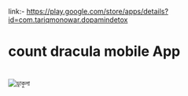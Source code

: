 link:- https://play.google.com/store/apps/details?id=com.tariqmonowar.dopamindetox
# count dracula mobile App
# 
![ড্রাকুলা](https://github.com/Tariq-Monowar/count-dracula/assets/101199109/0f70a4d9-e531-48d5-a783-f9255ebbe9e7)
